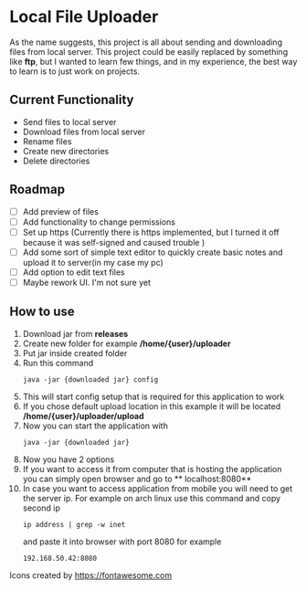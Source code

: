 # Local File Uploader

As the name suggests, this project is all about sending and downloading files from local server. This project could be
easily replaced by something like **ftp**, but I wanted to learn few things, and in my experience, the best way to learn
is to just work on projects.

## Current Functionality

- Send files to local server
- Download files from local server
- Rename files
- Create new directories
- Delete directories

## Roadmap

- [ ] Add preview of files
- [ ] Add functionality to change permissions
- [ ] Set up https (Currently there is https implemented, but I turned it off because it was self-signed and caused
  trouble )
- [ ] Add some sort of simple text editor to quickly create basic notes and upload it to server(in my case my pc)
- [ ] Add option to edit text files
- [ ] Maybe rework UI. I'm not sure yet

## How to use

1. Download jar from **releases**
2. Create new folder for example **/home/{user}/uploader**
3. Put jar inside created folder
4. Run this command
    ````
    java -jar {downloaded jar} config 
    ````
5. This will start config setup that is required for this application to work
6. If you chose default upload location in this example it will be located **/home/{user}/uploader/upload**
7. Now you can start the application with
    ```
    java -jar {downloaded jar}
    ```
8. Now you have 2 options
  1. If you want to access it from computer that is hosting the application you can simply open browser and go to **
     localhost:8080**
  2. In case you want to access application from mobile you will need to get the server ip. For example on arch linux
     use this command and copy second ip
     ```
     ip address | grep -w inet
     ```
     and paste it into browser with port 8080 for example
     ```
     192.168.50.42:8080
     ```

Icons created by https://fontawesome.com